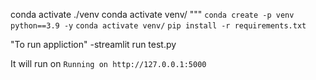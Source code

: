 conda activate ./venv
conda activate venv/
"""
`conda create -p venv python==3.9 -y`
`conda activate venv/`
`pip install -r requirements.txt`


"To run appliction"
-streamlit run test.py

It will run on 
`Running on http://127.0.0.1:5000`

